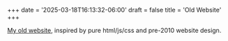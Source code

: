 +++
date = '2025-03-18T16:13:32-06:00'
draft = false
title = 'Old Website'
+++ 

[My old website](https://EricSpencer00.github.io/old-site), inspired by pure html/js/css and pre-2010 website design.